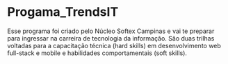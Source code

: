 # Progama_TrendsIT
Esse programa foi criado pelo Núcleo Softex Campinas e vai te preparar para ingressar na carreira de tecnologia da informação. São duas trilhas voltadas para a capacitação técnica (hard skills) em desenvolvimento web full-stack e mobile e habilidades comportamentais (soft skills).
